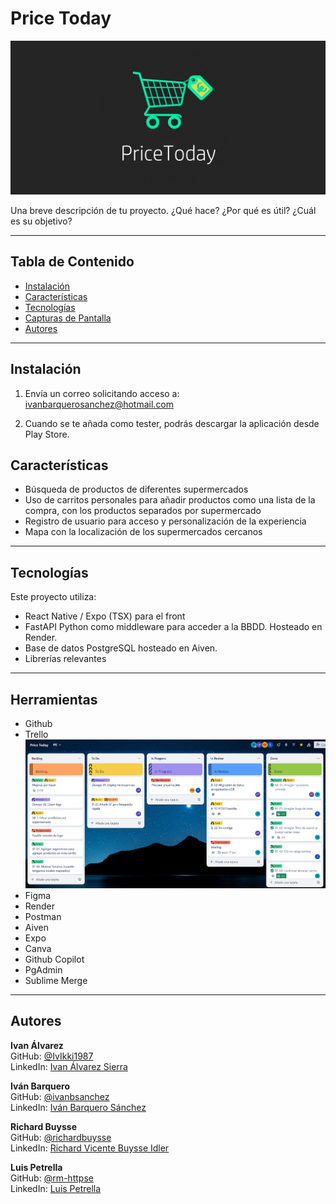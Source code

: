 # Price Today

![Splash-LG](./Capturas/Splash-LG.png)

Una breve descripción de tu proyecto. ¿Qué hace? ¿Por qué es útil? ¿Cuál es su objetivo?

---

## Tabla de Contenido

- [Instalación](#instalación)
- [Características](#características)
- [Tecnologías](#tecnologías)
- [Capturas de Pantalla](#capturas-de-pantalla)
- [Autores](#autores)

---

## Instalación

1. Envía un correo solicitando acceso a:
ivanbarquerosanchez@hotmail.com

2. Cuando se te añada como tester, podrás descargar la aplicación desde Play Store.

## Características

- Búsqueda de productos de diferentes supermercados
- Uso de carritos personales para añadir productos como una lista de la compra, con los productos separados por supermercado
- Registro de usuario para acceso y personalización de la experiencia
- Mapa con la localización de los supermercados cercanos

---

## Tecnologías

Este proyecto utiliza:

- React Native / Expo (TSX) para el front
- FastAPI Python como middleware para acceder a la BBDD. Hosteado en Render.
- Base de datos PostgreSQL hosteado en Aiven.
- Librerías relevantes

---

## Herramientas

- Github
- Trello ![Trello](./Capturas/Trello.png)
- Figma
- Render
- Postman
- Aiven
- Expo
- Canva
- Github Copilot
- PgAdmin
- Sublime Merge

---

## Autores

**Ivan Álvarez**  
GitHub: [@IvIkki1987](https://github.com/IvIkki1987)  
LinkedIn: [Ivan Álvarez Sierra](https://www.linkedin.com/in/ivan-alvarez-sierra-8126a722b)

**Iván Barquero**  
GitHub: [@ivanbsanchez](https://github.com/ivanbsanchez)  
LinkedIn: [Iván Barquero Sánchez](https://www.linkedin.com/in/ivanbarquero/)

**Richard Buysse**  
GitHub: [@richardbuysse](https://github.com/richardbuysse)  
LinkedIn: [Richard Vicente Buysse Idler](https://www.linkedin.com/in/ivanbarquero/)

**Luis Petrella**  
GitHub: [@rm-httpse](https://github.com/rm-httpse)  
LinkedIn: [Luis Petrella](https://www.linkedin.com/in/luis-petrella-4788521a1/)
